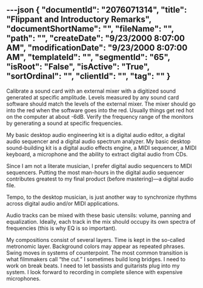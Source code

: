 ---json
{
  "documentId": "2076071314",
  "title": "Flippant and Introductory Remarks",
  "documentShortName": "",
  "fileName": "",
  "path": "",
  "createDate": "9/23/2000 8:07:00 AM",
  "modificationDate": "9/23/2000 8:07:00 AM",
  "templateId": "",
  "segmentId": "65",
  "isRoot": "False",
  "isActive": "True",
  "sortOrdinal": "",
  "clientId": "",
  "tag": ""
}
---

Calibrate a sound card with an external mixer with a digitized sound generated at specific amplitude. Levels measured by any sound card software should match the levels of the external mixer. The mixer should go into the red when the software goes into the red. Usually things get red hot on the computer at about -6dB. Verify the frequency range of the monitors by generating a sound at specific frequencies.

My basic desktop audio engineering kit is a digital audio editor, a digital audio sequencer and a digital audio spectrum analyzer. My basic desktop sound-building kit is a digital audio effects engine, a MIDI sequencer, a MIDI keyboard, a microphone and the ability to extract digital audio from CDs.

Since I am not a literate musician, I prefer digital audio sequencers to MIDI sequencers. Putting the most man-hours in the digital audio sequencer contributes greatest to my final product (before mastering)—a digital audio file.

Tempo, to the desktop musician, is just another way to synchronize rhythms across digital audio and/or MIDI applications.

Audio tracks can be mixed with these basic utensils: volume, panning and equalization. Ideally, each track in the mix should occupy its own spectra of frequencies (this is why EQ is so important).

My compositions consist of several layers. Time is kept in the so-called metronomic layer. Background colors may appear as repeated phrases. Swing moves in systems of counterpoint. The most common transition is what filmmakers call “the cut.” I sometimes build long bridges. I need to work on break beats. I need to let bassists and guitarists plug into my system. I look forward to recording in complete silence with expensive microphones.
